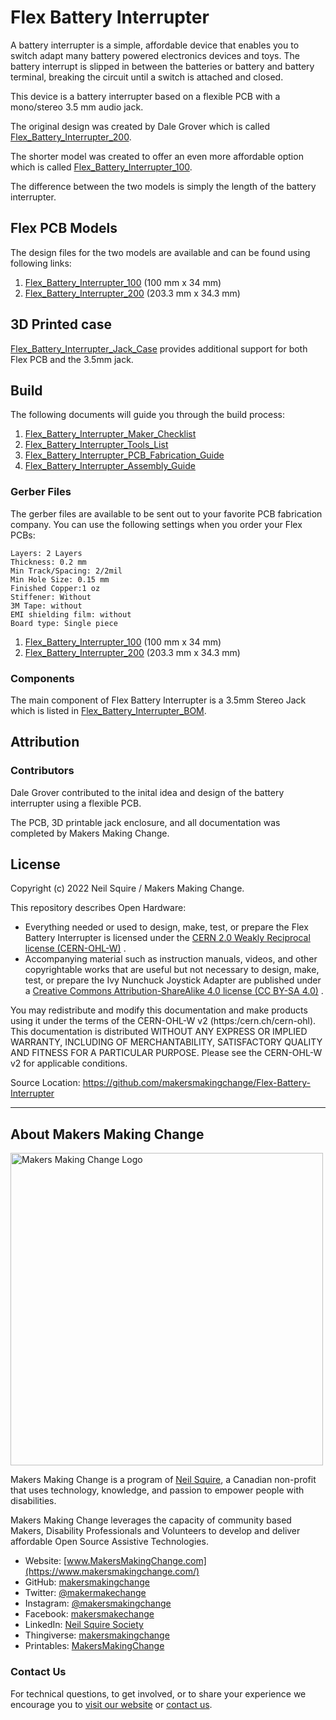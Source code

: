 # Flex Battery Interrupter

A battery interrupter is a simple, affordable device that enables you to switch adapt many battery powered electronics devices and toys. The battery interrupt is slipped in between the batteries or battery and battery terminal, breaking the circuit until a switch is attached and closed.

This device is a battery interrupter based on a flexible PCB with a mono/stereo 3.5 mm audio jack.

The original design was created by Dale Grover which is called [Flex_Battery_Interrupter_200](https://github.com/makersmakingchange/Flex-Battery-Interrupter/tree/main/Design_Files/PCB_Files/Flex_Battery_Interrupter_200). 

The shorter model was created to offer an even more affordable option which is called [Flex_Battery_Interrupter_100](https://github.com/makersmakingchange/Flex-Battery-Interrupter/tree/main/Design_Files/PCB_Files/Flex_Battery_Interrupter_100).

The difference between the two models is simply the length of the battery interrupter. 

## Flex PCB Models

The design files for the two models are available and can be found using following links:

  1. [Flex_Battery_Interrupter_100](https://github.com/makersmakingchange/Flex-Battery-Interrupter/tree/main/Design_Files/PCB_Files/Flex_Battery_Interrupter_100) (100 mm x 34 mm)
  2. [Flex_Battery_Interrupter_200](https://github.com/makersmakingchange/Flex-Battery-Interrupter/tree/main/Design_Files/PCB_Files/Flex_Battery_Interrupter_200) (203.3 mm x 34.3 mm)

## 3D Printed case

[Flex_Battery_Interrupter_Jack_Case](https://github.com/makersmakingchange/Flex-Battery-Interrupter/tree/main/Build_Files/3D_Printing_Files) provides additional support for both Flex PCB and the 3.5mm jack.


## Build 

The following documents will guide you through the build process:

  1. [Flex_Battery_Interrupter_Maker_Checklist](https://github.com/makersmakingchange/Flex-Battery-Interrupter/blob/main/Documentation/V1.0/Flex_Battery_Interrupter_Maker_Checklist.pdf)
  2. [Flex_Battery_Interrupter_Tools_List](https://github.com/makersmakingchange/Flex-Battery-Interrupter/blob/main/Documentation/V1.0/Flex_Battery_Interrupter_Tools_List.pdf)
  3. [Flex_Battery_Interrupter_PCB_Fabrication_Guide](https://github.com/makersmakingchange/Flex-Battery-Interrupter/blob/main/Documentation/V1.0/Flex_Battery_Interrupter_PCB_Fabrication_Guide.pdf)
  4. [Flex_Battery_Interrupter_Assembly_Guide](https://github.com/makersmakingchange/Flex-Battery-Interrupter/blob/main/Documentation/V1.0/Flex_Battery_Interrupter_Assembly_Guide.pdf)


### Gerber Files

The gerber files are available to be sent out to your favorite PCB fabrication company. You can use the following settings when you order your Flex PCBs:

```
Layers: 2 Layers 	
Thickness: 0.2 mm
Min Track/Spacing: 2/2mil
Min Hole Size: 0.15 mm
Finished Copper:1 oz
Stiffener: Without 
3M Tape: without 	
EMI shielding film: without
Board type: Single piece 
```

  1. [Flex_Battery_Interrupter_100](https://github.com/makersmakingchange/Flex-Battery-Interrupter/blob/main/Build_Files/PCB_Files/Gerber_Files/Flex_Battery_Interrupter_100_1.00.zip) (100 mm x 34 mm)
  2. [Flex_Battery_Interrupter_200](https://github.com/makersmakingchange/Flex-Battery-Interrupter/blob/main/Build_Files/PCB_Files/Gerber_Files/Flex_Battery_Interrupter_200_1.01.zip) (203.3 mm x 34.3 mm)

### Components 

The main component of Flex Battery Interrupter is a 3.5mm Stereo Jack which is listed in [Flex_Battery_Interrupter_BOM](https://github.com/makersmakingchange/Flex-Battery-Interrupter/blob/main/Documentation/V1.0/Flex_Battery_Interrupter_BOM_v1.0.csv).


## Attribution
### Contributors
Dale Grover contributed to the inital idea and design of the battery interrupter using a flexible PCB. 

The PCB, 3D printable jack enclosure, and all documentation was completed by Makers Making Change.

## License
Copyright (c) 2022 Neil Squire / Makers Making Change.

This repository describes Open Hardware:
 - Everything needed or used to design, make, test, or prepare the Flex Battery Interrupter is licensed under the [CERN 2.0 Weakly Reciprocal license (CERN-OHL-W)](https://ohwr.org/project/cernohl/wikis/Documents/CERN-OHL-version-2) .
  - Accompanying material such as instruction manuals, videos, and other copyrightable works that are useful but not necessary to design, make, test, or prepare the Ivy Nunchuck Joystick Adapter are published under a [Creative Commons Attribution-ShareAlike 4.0 license (CC BY-SA 4.0)](https://creativecommons.org/licenses/by-sa/4.0/) .

You may redistribute and modify this documentation and make products using it under the terms of the CERN-OHL-W v2 (https:/cern.ch/cern-ohl).
This documentation is distributed WITHOUT ANY EXPRESS OR IMPLIED WARRANTY, INCLUDING OF MERCHANTABILITY, SATISFACTORY QUALITY AND FITNESS FOR A PARTICULAR PURPOSE.
Please see the CERN-OHL-W v2 for applicable conditions.

Source Location: https://github.com/makersmakingchange/Flex-Battery-Interrupter


---

## About Makers Making Change
[<img src="https://raw.githubusercontent.com/makersmakingchange/makersmakingchange/main/img/mmc_logo.svg" width="500" alt="Makers Making Change Logo">](https://www.makersmakingchange.com/)

Makers Making Change is a program of [Neil Squire](https://www.neilsquire.ca/), a Canadian non-profit that uses technology, knowledge, and passion to empower people with disabilities.

Makers Making Change leverages the capacity of community based Makers, Disability Professionals and Volunteers to develop and deliver affordable Open Source Assistive Technologies.

 - Website: [www.MakersMakingChange.com](https://www.makersmakingchange.com/)
 - GitHub: [makersmakingchange](https://github.com/makersmakingchange)
 - Twitter: [@makermakechange](https://twitter.com/makermakechange)
 - Instagram: [@makersmakingchange](https://www.instagram.com/makersmakingchange)
 - Facebook: [makersmakechange](https://www.facebook.com/makersmakechange)
 - LinkedIn: [Neil Squire Society](https://www.linkedin.com/company/neil-squire-society/)
 - Thingiverse: [makersmakingchange](https://www.thingiverse.com/makersmakingchange/about)
 - Printables: [MakersMakingChange](https://www.printables.com/@MakersMakingChange)

### Contact Us
For technical questions, to get involved, or to share your experience we encourage you to [visit our website](https://www.makersmakingchange.com/) or [contact us](https://www.makersmakingchange.com/s/contact).
